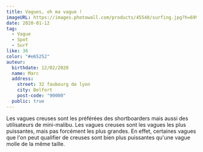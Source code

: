 ```yaml
---
title: Vagues, oh ma vague !
imageURL: https://images.photowall.com/products/45548/surfing.jpg?h=699&q=85
date: 2020-01-12
tag:
  - Vague
  - Spot
  - Surf
like: 36
color: "#e65252"
auteur:
  birthdate: 12/02/2020
  name: Marc
  address:
    street: 32 faubourg de lyon
    city: Belfort
    post-code: "90000"
  public: true
---
```



Les vagues creuses sont les préférées des shortboarders mais aussi des utilisateurs de mini-malibu. Les vagues creuses sont les vagues les plus puissantes, mais pas forcément les plus grandes. En effet, certaines vagues que l'on peut qualifier de creuses sont bien plus puissantes qu'une vague molle de la même taille.



